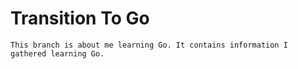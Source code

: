 # Transition To Go
```text
This branch is about me learning Go. It contains information I gathered learning Go.
```
